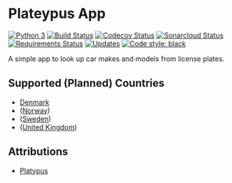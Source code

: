 # Plateypus App

[![Python 3](https://pyup.io/repos/github/Geologik/plateypus-app/python-3-shield.svg)](https://pyup.io/repos/github/Geologik/plateypus-app/)
[![Build Status](https://travis-ci.org/Geologik/plateypus-app.svg?branch=master)](https://travis-ci.org/Geologik/plateypus-app)
[![Codecov Status](https://codecov.io/gh/Geologik/plateypus-app/branch/master/graph/badge.svg)](https://codecov.io/gh/Geologik/plateypus-app)
[![Sonarcloud Status](https://sonarcloud.io/api/project_badges/measure?project=plateypus-app&metric=alert_status)](https://sonarcloud.io/dashboard?id=plateypus-app)
[![Requirements Status](https://requires.io/github/Geologik/plateypus-app/requirements.svg?branch=master)](https://requires.io/github/Geologik/plateypus-app/requirements/?branch=master)
[![Updates](https://pyup.io/repos/github/Geologik/plateypus-app/shield.svg)](https://pyup.io/repos/github/Geologik/plateypus-app/)
[![Code style: black](https://img.shields.io/badge/code%20style-black-000000.svg)](https://github.com/ambv/black)

A simple app to look up car makes and models from license plates.

## Supported (Planned) Countries

* [Denmark](http://datahub.virk.dk/dataset/k-ret-jsdata)
* ([Norway](https://www.vegvesen.no/Kjoretoy/Kjop+og+salg/Kj%C3%B8ret%C3%B8yopplysninger))
* ([Sweden](https://fu-regnr.transportstyrelsen.se/extweb/))
* ([United Kingdom](https://www.gov.uk/get-vehicle-information-from-dvla))

## Attributions

* [Platypus](https://thenounproject.com/term/platypus/293736 "Platypus by LA Hall from the Noun Project")
